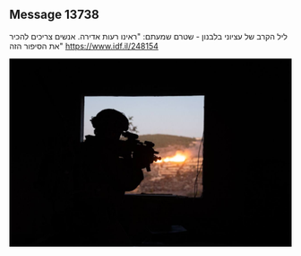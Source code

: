 ## Message 13738

ליל הקרב של עציוני בלבנון - שטרם שמעתם:
"ראינו רעות אדירה. אנשים צריכים להכיר את הסיפור הזה"
https://www.idf.il/248154

![Photo](13738/13738_photo.jpg)
